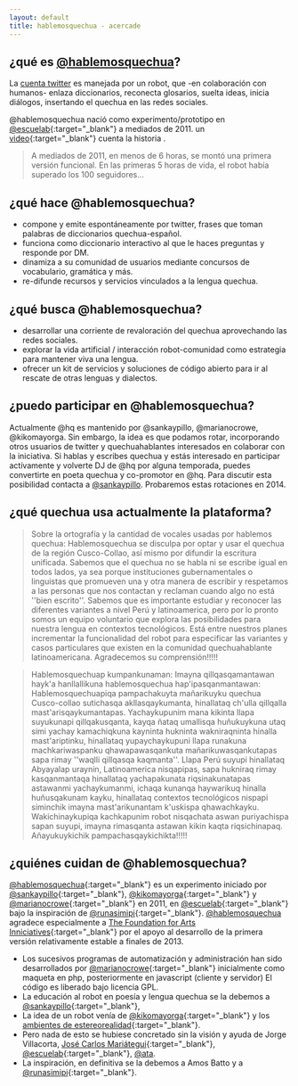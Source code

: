 ```yaml
---
layout: default
title: hablemosquechua - acercade
---
```

## ¿qué es [@hablemosquechua](https://twitter.com/hablemosquechua)?

La [cuenta twitter](https://twitter.com/hablemosquechua) es manejada por un robot,
que -en colaboración con humanos- enlaza diccionarios, reconecta glosarios, suelta ideas, inicia diálogos, insertando el 
quechua en las redes sociales. 

@hablemosquechua nació como experimento/prototipo en [@escuelab](http://twitter.com/escuelab){:target="_blank"} a mediados de 2011. un [video](http://www.youtube.com/watch?v=l4NFPkpkIzQ){:target="_blank"} cuenta la historia . 

> A mediados de 2011, en menos de 6 horas, se montó una primera versión funcional. 
> En las primeras 5 horas de vida, el robot había superado los 100 seguidores...

## ¿qué hace @hablemosquechua?

- compone y emite espontáneamente por twitter, frases que toman palabras de diccionarios quechua-español. 
- funciona como diccionario interactivo al que le haces preguntas y responde por DM. 
- dinamiza a su comunidad de usuarios mediante concursos de vocabulario, gramática y más. 
- re-difunde recursos y servicios vinculados a la lengua quechua. 

## ¿qué busca @hablemosquechua?

- desarrollar una corriente de revaloración del quechua aprovechando las redes sociales.
- explorar la vida artificial / interacción robot-comunidad como estrategia para mantener viva una lengua.
- ofrecer un kit de servicios y soluciones de código abierto para ir al rescate de otras lenguas y dialectos. 

## ¿puedo participar en @hablemosquechua?

Actualmente @hq es mantenido por @sankaypillo, @marianocrowe, @kikomayorga. Sin embargo, la idea es que podamos rotar, incorporando otros usuarios de twitter y quechuahablantes interesados en colaborar con la iniciativa. Si hablas y escribes quechua y estás interesado en participar actívamente y volverte DJ de @hq por alguna temporada, puedes convertirte en poeta quechua y co-promotor en @hq. Para discutir esta posibilidad contacta a [@sankaypillo](http://twitter.com/sankaypillo). Probaremos estas rotaciones en 2014. 

## ¿qué quechua usa actualmente la plataforma?

> Sobre la ortografía y la cantidad de vocales usadas por hablemos quechua: Hablemosquechua se disculpa por optar y usar el quechua de la región Cusco-Collao, así mismo por difundir la escritura unificada. Sabemos que el quechua no se habla ni se escribe igual en todos lados, ya sea porque instituciones gubernamentales o linguistas que promueven una y otra manera de escribir y respetamos a las personas que nos contactan y reclaman cuando algo no está ''bien escrito''. Sabemos que es importante estudiar y reconocer las diferentes variantes a nivel Perú y latinoamerica, pero por lo pronto somos un equipo voluntario que explora las posibilidades para nuestra lengua en contextos tecnológicos. Está entre nuestros planes incrementar la funcionalidad del robot para especificar las variantes y casos particulares  que existen en la comunidad quechuahablante latinoamericana.
> Agradecemos su comprensión!!!!!

> Hablemosquechuap kumpankunaman:
> Imayna qillqasqamantawan hayk'a hanllallikuna hablemosquechua hap'ipasqanmantawan:
> Hablemosquechuapiqa pampachakuyta mañarikuyku quechua Cusco-collao sutichasqa akllasqaykumanta, hinallataq ch'ulla qillqalla mast'arisqaykumantapas.
> Yachaykupunim mana kikinta llapa suyukunapi qillqakusqanta, kayqa ñataq umallisqa huñukuykuna utaq simi yachay kamachiqkuna kayninta hukninta wakniraqninta hinalla mast'ariptinku, hinallataq yupaychaykupuni llapa runakuna machkariwaspanku qhawapawasqankuta mañarikuwasqankutapas sapa rimay ''waqlli qillqasqa kaqmanta''. Llapa Perú suyupi hinallataq Abyayalap uraynin, Latinoamerica nisqapipas, sapa hukniraq rimay kasqanmantaqa hinallataq yachapakunata riqsinakunatapas astawanmi yachaykumanmi, ichaqa kunanqa haywarikuq hinalla huñusqakunam kayku, hinallataq contextos tecnológicos nispapi siminchik imayna mast'arikunantam k'uskispa qhawachkayku. Wakichinaykupiqa kachkapunim robot nisqachata aswan puriyachispa sapan suyupi, imayna rimasqanta astawan kikin kaqta riqsichinapaq.
>Añayukuykichik pampachasqaykichikta!!!!!

## ¿quiénes cuidan de @hablemosquechua?

[@hablemosquechua](https://twitter.com/hablemosquechua){:target="_blank"} es un experimento iniciado por
[@sankaypillo](https://twitter.com/sankaypillo){:target="_blank"},
[@kikomayorga](https://twitter.com/kikomayorga){:target="_blank"}
y [@marianocrowe](https://twitter.com/marianocrowe){:target="_blank"} en 2011, en
[@escuelab](https://twitter.com/escuelab){:target="_blank"} bajo la inspiración de
[@runasimipi](https://twitter.com/runasimipi){:target="_blank"}. 
[@hablemosquechua](https://twitter.com/hablemosquechua) agradece especialmente a
[The Foundation for Arts Inniciatives](http://www.ffaiarts.net){:target="_blank"}
por el apoyo al desarrollo de la primera versión relativamente estable a finales de 2013.

- Los sucesivos programas de automatización y administración han sido desarrollados por [@marianocrowe](http://twitter.com/marianocrowe){:target="_blank"} inicialmente como maqueta en php, posteriormente en javascript (cliente y servidor) El código es liberado bajo licencia GPL.
- La educación al robot en poesía y lengua quechua se la debemos a [@sankaypillo](http://twitter.com/sankaypillo){:target="_blank"}, 
- La idea de un robot venía de [@kikomayorga](http://twitter.com/kikomayorga){:target="_blank"} y los [ambientes de estereorealidad](http://www.youtube.com/watch?v=R6_0QouYptE){:target="_blank"}. 
- Pero nada de esto se hubiese concretado sin la visión y ayuda de Jorge Villacorta, [José Carlos Mariátegui](http://twitter.com/tupacamauta){:target="_blank"}, [@escuelab](http://twitter.com/escuelab){:target="_blank"}, [@ata](ata.org.pe).
- La inspiración, en definitiva se la debemos a Amos Batto y a [@runasimipi](http://twitter.com/runasimipi){:target="_blank"}. 
